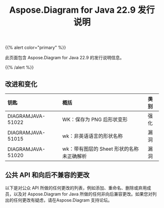 ﻿---
title: Aspose.Diagram for Java 22.9 发行说明
type: docs
weight: 19
url: /zh/java/aspose-diagram-for-java-22-9-release-notes/
---
{{% alert color="primary" %}}

此页面包含 Aspose.Diagram for Java 22.9 的发行说明信息。

{{% /alert %}}
## **改进和变化**  ##

|**钥匙**|**概括**|**类别**|
|:- |:- |:- |
|DIAGRAMJAVA-51022|WK：保存为 PNG 后形状变形|强化|
|DIAGRAMJAVA-51015|wk：非英语语言的形状名称|漏洞|
|DIAGRAMJAVA-51020|wk：带有图层的 Sheet 形状的名称未正确解析|漏洞|

## **公共 API 和向后不兼容的更改**
以下是对公众 API 所做的任何更改的列表，例如添加、重命名、删除或弃用成员，以及对 Aspose.Diagram for Java 所做的任何非向后兼容更改。如果您对列出的任何更改有疑虑，请在Aspose.Diagram 支持论坛。